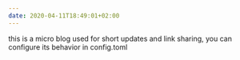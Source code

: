 ```yaml
--- 
date: 2020-04-11T18:49:01+02:00
---
```


this is a micro blog used for short updates and link sharing, you can configure its behavior in config.toml